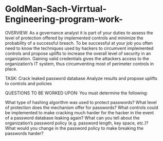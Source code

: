 # GoldMan-Sach-Virrtual-Engineering-program-work-

OVERVIEW:
As a governance analyst it is part of your duties to assess the level of protection offered by implemented controls and minimize the probability of a successful breach. To be successful at your job you often need to know the techniques used by hackers to circumvent implemented controls and propose uplifts to increase the overall level of security in an organization. Gaining valid credentials gives the attackers access to the organization’s IT system, thus circumventing most of perimeter controls in place.

TASK:
Crack leaked password database
Analyze results and propose uplifts to controls and policies

QUESTIONS TO BE WORKED UPON:
You must determine the following:

What type of hashing algorithm was used to protect passwords?
What level of protection does the mechanism offer for passwords?
What controls could be implemented to make cracking much harder for the hacker in the event of a password database leaking again?
What can you tell about the organization’s password policy (e.g. password length, key space, etc.)?
What would you change in the password policy to make breaking the passwords harder? 


